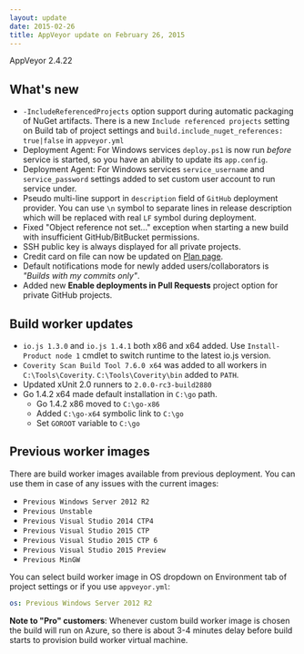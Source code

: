 ```yaml
---
layout: update
date: 2015-02-26
title: AppVeyor update on February 26, 2015
---
```


AppVeyor 2.4.22

## What's new

* `-IncludeReferencedProjects` option support during automatic packaging of NuGet artifacts. There is a new `Include referenced projects` setting on Build tab of project settings and `build.include_nuget_references: true|false` in `appveyor.yml`
* Deployment Agent: For Windows services `deploy.ps1` is now run *before* service is started, so you have an ability to update its `app.config`.
* Deployment Agent: For Windows services `service_username` and `service_password` settings added to set custom user account to run service under.
* Pseudo multi-line support in `description` field of `GitHub` deployment provider. You can use `\n` symbol to separate lines in release description which will be replaced with real `LF` symbol during deployment.
* Fixed "Object reference not set..." exception when starting a new build with insufficient GitHub/BitBucket permissions.
* SSH public key is always displayed for all private projects.
* Credit card on file can now be updated on [Plan page](https://ci.appveyor.com/plan).
* Default notifications mode for newly added users/collaborators is *"Builds with my commits only"*.
* Added new **Enable deployments in Pull Requests** project option for private GitHub projects.

## Build worker updates

* `io.js 1.3.0` and `io.js 1.4.1` both x86 and x64 added. Use `Install-Product node 1` cmdlet to switch runtime to the latest io.js version.
* `Coverity Scan Build Tool 7.6.0 x64` was added to all workers in `C:\Tools\Coverity`. `C:\Tools\Coverity\bin` added to `PATH`.
* Updated xUnit 2.0 runners to `2.0.0-rc3-build2880`
* Go 1.4.2 x64 made default installation in `C:\go` path.
    * Go 1.4.2 x86 moved to `C:\go-x86`
    * Added `C:\go-x64` symbolic link to `C:\go`
    * Set `GOROOT` variable to `C:\go`

## Previous worker images

There are build worker images available from previous deployment. You can use them in case of any issues with the current images:

* `Previous Windows Server 2012 R2`
* `Previous Unstable`
* `Previous Visual Studio 2014 CTP4`
* `Previous Visual Studio 2015 CTP`
* `Previous Visual Studio 2015 CTP 6`
* `Previous Visual Studio 2015 Preview`
* `Previous MinGW`

You can select build worker image in OS dropdown on Environment tab of project settings or if you use `appveyor.yml`:

```yaml
os: Previous Windows Server 2012 R2
```

**Note to "Pro" customers**: Whenever custom build worker image is chosen the build will run on Azure, so there is about 3-4 minutes delay before build starts to provision build worker virtual machine.
